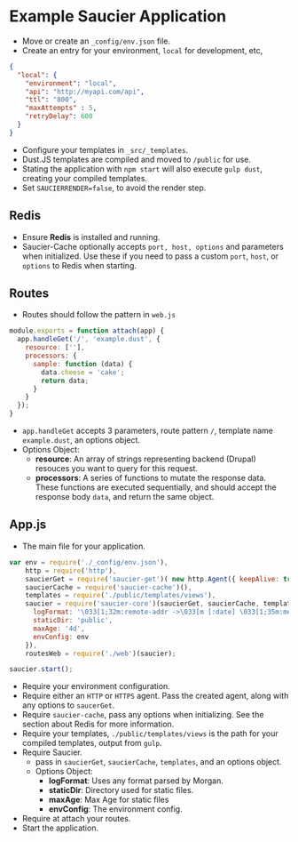 # Example Saucier Application

* Move or create an `_config/env.json` file.
* Create an entry for your environment, `local` for development, etc,

```json
{
  "local": {
    "environment": "local",
    "api": "http://myapi.com/api",
    "ttl": "800",
    "maxAttempts" : 5,
    "retryDelay": 600
  }
}
```

* Configure your templates in `_src/_templates`.
* Dust.JS templates are compiled and moved to `/public` for use.
* Stating the application with `npm start` will also execute `gulp dust`, creating your compiled templates.
* Set `SAUCIERRENDER=false`, to avoid the render step.

## Redis

* Ensure **Redis** is installed and running.
* Saucier-Cache optionally accepts `port, host, options` and parameters when initialized. Use these if you need to pass a custom `port`, `host`, or `options` to Redis when starting.

## Routes

* Routes should follow the pattern in `web.js`

```javascript
module.exports = function attach(app) {
  app.handleGet('/', 'example.dust', {
    resource: [''],
    processors: {
      sample: function (data) {
        data.cheese = 'cake';
        return data;
      }
    }
  });
}
```

* `app.handleGet` accepts 3 parameters, route pattern `/`, template name `example.dust`, an options object.
* Options Object: 
  + **resource**: An array of strings representing backend (Drupal) resouces you want to query for this request.
  + **processors**: A series of functions to mutate the response data. These functions are executed sequentially, and should accept the response body `data`, and return the same object.

## App.js

* The main file for your application.

```javascript
var env = require('./_config/env.json'),
    http = require('http'),
    saucierGet = require('saucier-get')( new http.Agent({ keepAlive: true}) ),
    saucierCache = require('saucier-cache')(),
    templates = require('./public/templates/views'),
    saucier = require('saucier-core')(saucierGet, saucierCache, templates, {
      logFormat: '\033[1;32m:remote-addr ->\033[m [:date] \033[1;35m:method :url\033[m :http-version \033[1;34m:status\033[m :res[Content-Length]',
      staticDir: 'public',
      maxAge: '4d',
      envConfig: env
    }),
    routesWeb = require('./web')(saucier);

saucier.start();
```

* Require your environment configuration.
* Require either an `HTTP` or `HTTPS` agent. Pass the created agent, along with any options to `saucerGet`.
* Require `saucier-cache`, pass any options when initializing. See the section about Redis for more information.
* Require your templates, `./public/templates/views` is the path for your compiled templates, output from `gulp`.
* Require Saucier. 
  * pass in `saucierGet`, `saucierCache`, `templates`, and an options object.
  * Options Object:
      + **logFormat**: Uses any format parsed by Morgan.
      + **staticDir**: Directory used for static files.
      + **maxAge**: Max Age for static files
      + **envConfig**: The environment config.
* Require at attach your routes. 
* Start the application.






